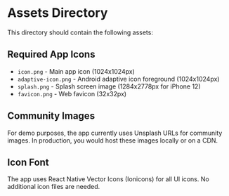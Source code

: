 # Assets Directory

This directory should contain the following assets:

## Required App Icons
- `icon.png` - Main app icon (1024x1024px)
- `adaptive-icon.png` - Android adaptive icon foreground (1024x1024px)
- `splash.png` - Splash screen image (1284x2778px for iPhone 12)
- `favicon.png` - Web favicon (32x32px)

## Community Images
For demo purposes, the app currently uses Unsplash URLs for community images.
In production, you would host these images locally or on a CDN.

## Icon Font
The app uses React Native Vector Icons (Ionicons) for all UI icons.
No additional icon files are needed.
